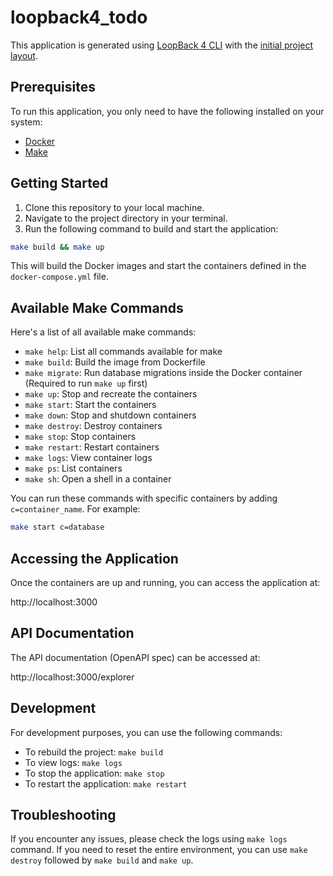 # loopback4_todo

This application is generated using [LoopBack 4 CLI](https://loopback.io/doc/en/lb4/Command-line-interface.html) with the [initial project layout](https://loopback.io/doc/en/lb4/Loopback-application-layout.html).

## Prerequisites

To run this application, you only need to have the following installed on your system:

- [Docker](https://www.docker.com/get-started)
- [Make](https://www.gnu.org/software/make/)

## Getting Started

1. Clone this repository to your local machine.
2. Navigate to the project directory in your terminal.
3. Run the following command to build and start the application:

```sh
make build && make up
```

This will build the Docker images and start the containers defined in the `docker-compose.yml` file.

## Available Make Commands

Here's a list of all available make commands:

- `make help`: List all commands available for make
- `make build`: Build the image from Dockerfile
- `make migrate`: Run database migrations inside the Docker container (Required to run `make up` first)
- `make up`: Stop and recreate the containers
- `make start`: Start the containers
- `make down`: Stop and shutdown containers
- `make destroy`: Destroy containers
- `make stop`: Stop containers
- `make restart`: Restart containers
- `make logs`: View container logs
- `make ps`: List containers
- `make sh`: Open a shell in a container

You can run these commands with specific containers by adding `c=container_name`. For example:

```sh
make start c=database
```

## Accessing the Application

Once the containers are up and running, you can access the application at:

http://localhost:3000

## API Documentation

The API documentation (OpenAPI spec) can be accessed at:

http://localhost:3000/explorer

## Development

For development purposes, you can use the following commands:

- To rebuild the project: `make build`
- To view logs: `make logs`
- To stop the application: `make stop`
- To restart the application: `make restart`

## Troubleshooting

If you encounter any issues, please check the logs using `make logs` command. If you need to reset the entire environment, you can use `make destroy` followed by `make build` and `make up`.
